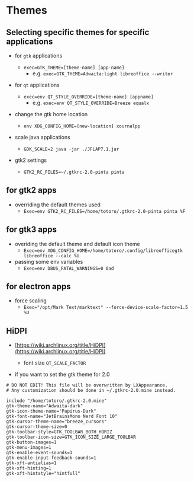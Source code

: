 # Themes

## Selecting specific themes for specific applications

- for `gtk` applications
    - `exec=GTK_THEME=[theme-name] [app-name]`
        - e.g. `exec=GTK_THEME=Adwaita:light libreoffice --writer`
- for `qt` applications
    - `exec=env QT_STYLE_OVERRIDE=[theme-name] [appname]`
        - e.g. `exec=env QT_STYLE_OVERRIDE=Breeze equalx`

- change the gtk home location
    - `env XDG_CONFIG_HOME=[new-location] xournalpp`
- scale java applications
    - `GDK_SCALE=2 java -jar ./JFLAP7.1.jar`
- gtk2 settings
    - `GTK2_RC_FILES=~/.gtkrc-2.0-pinta pinta`

## for gtk2 apps

- overriding the default themes used
    - `Exec=env GTK2_RC_FILES=/home/totoro/.gtkrc-2.0-pinta pinta %F`

## for gtk3 apps

- overiding the default theme and default icon theme
    - `Exec=env XDG_CONFIG_HOME=/home/totoro/.config/libreofficegtk libreoffice --calc %U`
- passing some env variables
    - `Exec=env DBUS_FATAL_WARNINGS=0 0ad`

## for electron apps

- force scaling
    - `Exec="/opt/Mark Text/marktext" --force-device-scale-factor=1.5 %U`

## HiDPI

- [https://wiki.archlinux.org/title/HiDPI](https://wiki.archlinux.org/title/HiDPI)
    - font size `QT_SCALE_FACTOR`

- if you want to set the gtk theme for 2.0

```
# DO NOT EDIT! This file will be overwritten by LXAppearance.
# Any customization should be done in ~/.gtkrc-2.0.mine instead.

include "/home/totoro/.gtkrc-2.0.mine"
gtk-theme-name="Adwaita-dark"
gtk-icon-theme-name="Papirus-Dark"
gtk-font-name="JetBrainsMono Nerd Font 10"
gtk-cursor-theme-name="breeze_cursors"
gtk-cursor-theme-size=0
gtk-toolbar-style=GTK_TOOLBAR_BOTH_HORIZ
gtk-toolbar-icon-size=GTK_ICON_SIZE_LARGE_TOOLBAR
gtk-button-images=1
gtk-menu-images=1
gtk-enable-event-sounds=1
gtk-enable-input-feedback-sounds=1
gtk-xft-antialias=1
gtk-xft-hinting=1
gtk-xft-hintstyle="hintfull"
```
